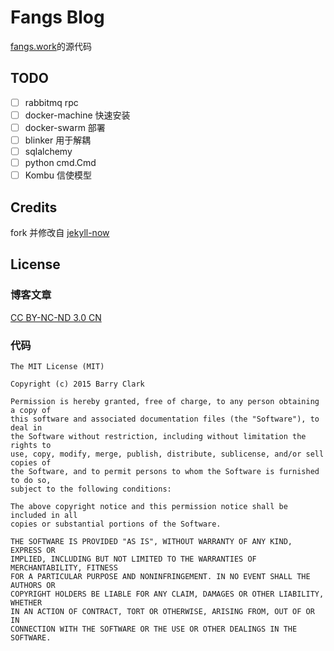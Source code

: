 # Fangs Blog

[fangs.work](http://fangs.work)的源代码

## TODO

- [ ] rabbitmq rpc
- [ ] docker-machine 快速安装
- [ ] docker-swarm 部署
- [ ] blinker 用于解耦
- [ ] sqlalchemy
- [ ] python cmd.Cmd
- [ ] Kombu 信使模型

## Credits

fork 并修改自 [jekyll-now](https://github.com/barryclark/jekyll-now)

## License

### 博客文章

[CC BY-NC-ND 3.0 CN](https://creativecommons.org/licenses/by-nc-nd/3.0/cn/)

### 代码

```
The MIT License (MIT)

Copyright (c) 2015 Barry Clark

Permission is hereby granted, free of charge, to any person obtaining a copy of
this software and associated documentation files (the "Software"), to deal in
the Software without restriction, including without limitation the rights to
use, copy, modify, merge, publish, distribute, sublicense, and/or sell copies of
the Software, and to permit persons to whom the Software is furnished to do so,
subject to the following conditions:

The above copyright notice and this permission notice shall be included in all
copies or substantial portions of the Software.

THE SOFTWARE IS PROVIDED "AS IS", WITHOUT WARRANTY OF ANY KIND, EXPRESS OR
IMPLIED, INCLUDING BUT NOT LIMITED TO THE WARRANTIES OF MERCHANTABILITY, FITNESS
FOR A PARTICULAR PURPOSE AND NONINFRINGEMENT. IN NO EVENT SHALL THE AUTHORS OR
COPYRIGHT HOLDERS BE LIABLE FOR ANY CLAIM, DAMAGES OR OTHER LIABILITY, WHETHER
IN AN ACTION OF CONTRACT, TORT OR OTHERWISE, ARISING FROM, OUT OF OR IN
CONNECTION WITH THE SOFTWARE OR THE USE OR OTHER DEALINGS IN THE SOFTWARE.
```
